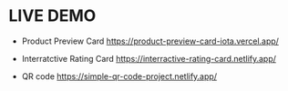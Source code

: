 # LIVE DEMO

- Product Preview Card
https://product-preview-card-iota.vercel.app/

- Interratctive Rating Card
https://interractive-rating-card.netlify.app/

- QR code
https://simple-qr-code-project.netlify.app/
